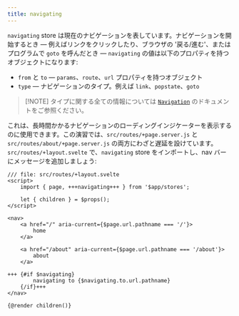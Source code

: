 ```yaml
---
title: navigating
---
```


`navigating` store は現在のナビゲーションを表しています。ナビゲーションを開始するとき — 例えばリンクをクリックしたり、ブラウザの '戻る/進む'、またはプログラムで `goto` を呼んだとき — `navigating` の値は以下のプロパティを持つオブジェクトになります:

- `from` と `to` — `params`、`route`、`url` プロパティを持つオブジェクト
- `type` — ナビゲーションのタイプ。例えば `link`、`popstate`、`goto`

> [!NOTE] タイプに関する全ての情報については [`Navigation`](https://kit.svelte.jp/docs/types#public-types-navigation) のドキュメントをご参照ください。

これは、長時間かかるナビゲーションのローディングインジケーターを表示するのに使用できます。この演習では、`src/routes/+page.server.js` と `src/routes/about/+page.server.js` の両方にわざと遅延を設けています。`src/routes/+layout.svelte` で、`navigating` store をインポートし、nav バーにメッセージを追加しましょう:

```svelte
/// file: src/routes/+layout.svelte
<script>
	import { page, +++navigating+++ } from '$app/stores';

	let { children } = $props();
</script>

<nav>
	<a href="/" aria-current={$page.url.pathname === '/'}>
		home
	</a>

	<a href="/about" aria-current={$page.url.pathname === '/about'}>
		about
	</a>

+++	{#if $navigating}
		navigating to {$navigating.to.url.pathname}
	{/if}+++
</nav>

{@render children()}
```
